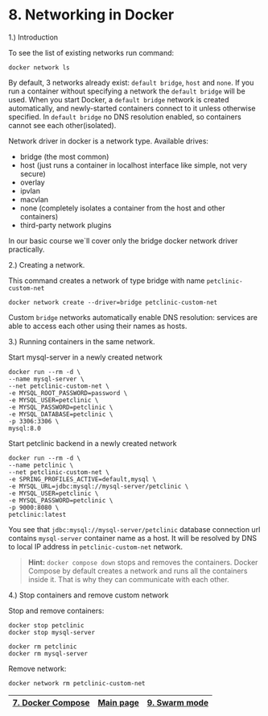 # 8. Networking in Docker

1.) Introduction

To see the list of existing networks run command:
```shell
docker network ls
```
By default, 3 networks already exist: ```default bridge```, ```host``` and ```none```.
If you run a container without specifying a network the ```default bridge``` will be used.
When you start Docker, a ```default bridge``` network is created automatically, 
and newly-started containers connect to it unless otherwise specified. 
In ```default bridge``` no DNS resolution enabled, so containers cannot see each other(isolated).

Network driver in docker is a network type. Available drives:
* bridge (the most common)
* host (just runs a container in localhost interface like simple, not very secure)
* overlay
* ipvlan
* macvlan
* none (completely isolates a container from the host and other containers)
* third-party network plugins

In our basic course we`ll cover only the bridge docker network driver practically.

2.) Creating a network.

This command creates a network of type bridge with name ```petclinic-custom-net``` 
```shell
docker network create --driver=bridge petclinic-custom-net
```
Custom ```bridge``` networks automatically enable DNS resolution: services are able
to access each other using their names as hosts. 


3.) Running containers in the same network.

Start mysql-server in a newly created network
```shell
docker run --rm -d \
--name mysql-server \
--net petclinic-custom-net \
-e MYSQL_ROOT_PASSWORD=password \
-e MYSQL_USER=petclinic \
-e MYSQL_PASSWORD=petclinic \
-e MYSQL_DATABASE=petclinic \
-p 3306:3306 \
mysql:8.0
```

Start petclinic backend in a newly created network
```shell
docker run --rm -d \
--name petclinic \
--net petclinic-custom-net \
-e SPRING_PROFILES_ACTIVE=default,mysql \
-e MYSQL_URL=jdbc:mysql://mysql-server/petclinic \
-e MYSQL_USER=petclinic \
-e MYSQL_PASSWORD=petclinic \
-p 9000:8080 \
petclinic:latest
```
You see that ```jdbc:mysql://mysql-server/petclinic``` database connection url contains ```mysql-server```
container name as a host. It will be resolved by DNS to local IP address in ```petclinic-custom-net``` network.

> **Hint:** ```docker compose down``` stops and removes the containers.
> Docker Compose by default creates a network and runs all the containers inside it. 
> That is why they can communicate with each other.

4.) Stop containers and remove custom network

Stop and remove containers:
```shell
docker stop petclinic
docker stop mysql-server

docker rm petclinic
docker rm mysql-server
```

Remove network:
```shell
docker network rm petclinic-custom-net
```


| [7. Docker Compose](7_docker_compose.md) | [Main page](README.md) | [9. Swarm mode](9_swarm_mode.md) |
|------------------------------------------|------------------------|----------------------------------|
